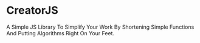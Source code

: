 # CreatorJS
A Simple JS Library To Simplify Your Work By Shortening Simple Functions And Putting Algorithms Right On Your Feet.
